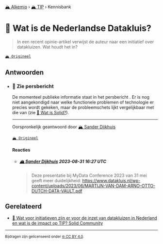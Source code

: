 [🏔️ Alkemio](https://welcome.alkem.io/) › [🏔️ TIP](https://alkem.io/tip/dashboard) › Kennisbank
# 📄 Wat is de Nederlandse Datakluis?
>In een recent opinie-artikel verwijst de auteur naar een initiatief over datakluizen. Wat houdt het in?


[`🏔️ Origineel`](https://alkem.io/tip/collaboration/watisdenederlands-7532)

## Antwoorden
- ### <a id="ziepersbericht-8988"></a> 📌 Zie persbericht
  De momenteel publieke informatie staat in het persbericht . Er is nog niet aangekondigd naar welke functionele problemen of technologie er precies wordt gekeken, maar de probleemschets lijkt vergelijkbaar met die van  (zie [📄 Wat is Solid?](watissolid-6045.md)).

  ***
  Oorspronkelijk geantwoord door [🏔️ Sander Dijkhuis](https://alkem.io/tip/collaboration/watisdenederlands-7532/posts/ziepersbericht-8988)

  [`🏔️ Origineel`](https://alkem.io/tip/collaboration/watisdenederlands-7532/posts/ziepersbericht-8988)

  #### Reacties
    - ##### [🏔️ Sander Dijkhuis](https://alkem.io/user/sander-dijkhuis-3912) 2023-08-31 16:27 UTC
      >Deze presentatie bij MyData Conference 2023 van 31 mei geeft meer duidelijkheid: https://www.datakluis.nl/wp-content/uploads/2023/06/MARTIJN-VAN-DAM-ARNO-OTTO-DUTCH-DATA-VAULT.pdf
## Gerelateerd
- [📌 Wat voor initiatieven zijn er voor de inzet van datakluizen in Nederland en wat is de impact op TIP? Solid Community](watvoorinitiatieve-1713.md#solidcommunity-2317)
* * *
<small>Bijdragen zijn gelicenseerd onder [🌐 CC BY 4.0](https://creativecommons.org/licenses/by/4.0/deed.nl).</small>
